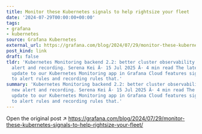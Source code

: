 ```yaml
---
title: Monitor these Kubernetes signals to help rightsize your fleet
date: '2024-07-29T00:00:00+00:00'
tags:
- grafana
- kubernetes
source: Grafana Kubernetes
external_url: https://grafana.com/blog/2024/07/29/monitor-these-kubernetes-signals-to-help-rightsize-your-fleet/
post_kind: link
draft: false
tldr: 'Kubernetes Monitoring backend 2.2: better cluster observability through new
  alert and recording. Serena Kei Â· 15 Jul 2025 Â· 4 min read The latest backend
  update to our Kubernetes Monitoring app in Grafana Cloud features significant improvements
  to alert rules and recording rules that.'
summary: 'Kubernetes Monitoring backend 2.2: better cluster observability through
  new alert and recording. Serena Kei Â· 15 Jul 2025 Â· 4 min read The latest backend
  update to our Kubernetes Monitoring app in Grafana Cloud features significant improvements
  to alert rules and recording rules that.'
---
```

Open the original post ↗ https://grafana.com/blog/2024/07/29/monitor-these-kubernetes-signals-to-help-rightsize-your-fleet/
